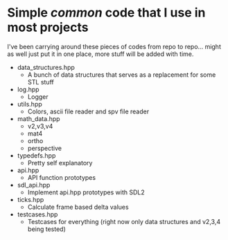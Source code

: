 # Simple *common* code that I use in most projects

I've been carrying around these pieces of codes from repo to repo... might as well just put it in one place, more stuff will be added with time.

- data_structures.hpp
  + A bunch of data structures that serves as a replacement for some STL stuff
- log.hpp
  + Logger
- utils.hpp
  + Colors, ascii file reader and spv file reader
- math_data.hpp
  + v2,v3,v4
  + mat4
  + ortho
  + perspective
- typedefs.hpp
  + Pretty self explanatory
- api.hpp
  + API function prototypes
- sdl_api.hpp
  + Implement api.hpp prototypes with SDL2
- ticks.hpp
  + Calculate frame based delta values
- testcases.hpp
  + Testcases for everything (right now only data structures and v2,3,4 being tested)
